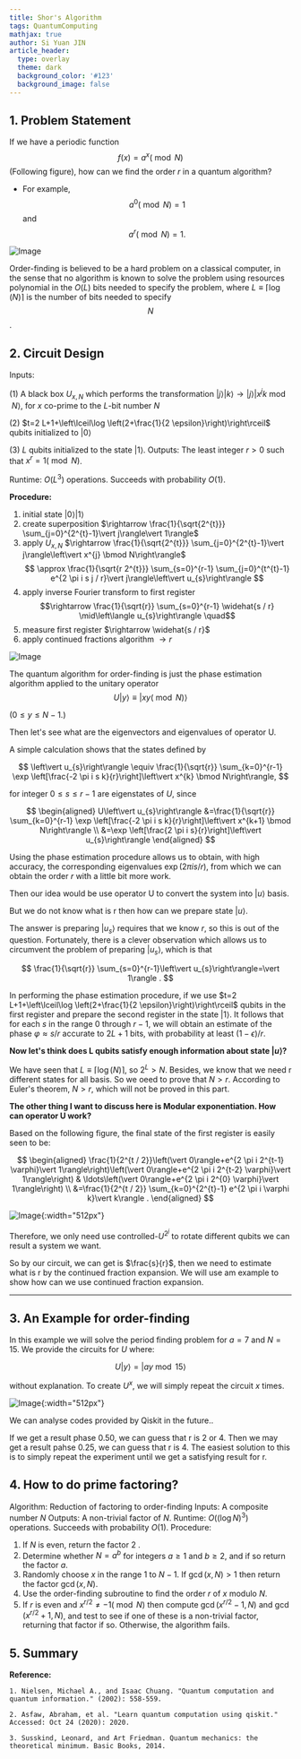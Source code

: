 ```yaml
---
title: Shor's Algorithm
tags: QuantumComputing
mathjax: true
author: Si Yuan JIN
article_header:
  type: overlay
  theme: dark
  background_color: '#123'
  background_image: false
---
```


## 1. Problem Statement
If we have a periodic function 
$$f(x)=a^{x}(\bmod N)$$
(Following figure), how can we find the order $r$ in a quantum algorithm?
- For example, $$a^{0}(\bmod N)=1$$ and $$a^{r}(\bmod N)=1.$$

![Image](/assets/images/posts/Shor/Order-function.png "Oracle Function")

Order-finding is believed to be a hard problem on a classical computer, in the sense that no algorithm is known to solve the problem using resources polynomial in the $O(L)$ bits needed to specify the problem, where $L \equiv\lceil\log (N)\rceil$ is the number of bits needed to specify $$N$$. 

## 2. Circuit Design

Inputs: 

(1) A black box $U_{x, N}$ which performs the transformation $\vert j\rangle\vert k\rangle \rightarrow\vert j\rangle\left\vert x^{j} k \bmod N\right\rangle$, for $x$ co-prime to the $L$-bit number $N$

(2) $t=2 L+1+\left\lceil\log \left(2+\frac{1}{2 \epsilon}\right)\right\rceil$
 qubits initialized to $\vert 0\rangle$

(3) $L$ qubits initialized to the state $\vert 1\rangle$.
Outputs: The least integer $r>0$ such that $x^{r}=1(\bmod N)$.

Runtime: $O\left(L^{3}\right)$ operations. Succeeds with probability $O(1)$.

**Procedure:**
1. initial state $\vert 0\rangle\vert 1\rangle$
2. create superposition $\rightarrow \frac{1}{\sqrt{2^{t}}} \sum_{j=0}^{2^{t}-1}\vert j\rangle\vert 1\rangle$
3. apply $U_{x, N}$ $\rightarrow \frac{1}{\sqrt{2^{t}}} \sum_{j=0}^{2^{t}-1}\vert j\rangle\left\vert x^{j} \bmod N\right\rangle$
  $$
  \approx \frac{1}{\sqrt{r 2^{t}}} \sum_{s=0}^{r-1} \sum_{j=0}^{t^{t}-1} e^{2 \pi i s j / r}\vert j\rangle\left\vert u_{s}\right\rangle
  $$
4. apply inverse Fourier transform to first register 
   $$\rightarrow \frac{1}{\sqrt{r}} \sum_{s=0}^{r-1} \widehat{s / r} \mid\left\langle u_{s}\right\rangle \quad$$
5. measure first register $\rightarrow \widehat{s / r}$ 
6. apply continued fractions algorithm $\rightarrow r$ 

![Image](/assets/images/posts/Shor/Circuit.png "Image@512x512")

The quantum algorithm for order-finding is just the phase estimation algorithm applied to the unitary operator
$$
U\vert y\rangle \equiv\vert x y(\bmod N)\rangle
$$

$(0 \leq y \leq N-1$.) 

Then let's see what are the eigenvectors and eigenvalues of operator U.

A simple calculation shows that the states defined by

$$
\left\vert u_{s}\right\rangle \equiv \frac{1}{\sqrt{r}} \sum_{k=0}^{r-1} \exp \left[\frac{-2 \pi i s k}{r}\right]\left\vert x^{k} \bmod N\right\rangle,
$$

for integer $0\leq s\leq r-1$ are eigenstates of $U$, since

$$
\begin{aligned}
U\left\vert u_{s}\right\rangle &=\frac{1}{\sqrt{r}} \sum_{k=0}^{r-1} \exp \left[\frac{-2 \pi i s k}{r}\right]\left\vert x^{k+1} \bmod N\right\rangle \\
&=\exp \left[\frac{2 \pi i s}{r}\right]\left\vert u_{s}\right\rangle
\end{aligned}
$$

Using the phase estimation procedure allows us to obtain, with high accuracy, the corresponding eigenvalues $\exp (2 \pi i s / r)$, from which we can obtain the order $r$ with a little bit more work.

Then our idea would be use operator U to convert the system into $\vert u \rangle$ basis. 

But we do not know what is r then how can we prepare state $\vert u \rangle$.

The answer is preparing $\left\vert u_{s}\right\rangle$ requires that we know $r$, so this is out of the question. Fortunately, there is a clever observation which allows us to circumvent the problem of preparing $\left\vert u_{s}\right\rangle$, which is that

$$
\frac{1}{\sqrt{r}} \sum_{s=0}^{r-1}\left\vert u_{s}\right\rangle=\vert 1\rangle .
$$

In performing the phase estimation procedure, if we use $t=2 L+1+\left\lceil\log \left(2+\frac{1}{2 \epsilon}\right)\right\rceil$ qubits in the first register and prepare the second register in the state $\vert 1\rangle$. It follows that for each $s$ in the range 0 through $r-1$, we will obtain an estimate of the phase $\varphi \approx s / r$ accurate to $2 L+1$ bits, with probability at least $(1-\epsilon) / r$. 

**Now let's think does L qubits satisfy enough information about state $\vert u \rangle$?**

We have seen that $L \equiv\lceil\log (N)\rceil$, so $2^{L}>N$. Besides, we know that we need r different states for all basis. So we oeed to prove that $N>r$. According to Euler's theorem, $N > r$, which will not be proved in this part.

**The other thing I want to discuss here is Modular exponentiation. How can operator U work?**

Based on the following figure, the final state of the first register is easily seen to be:

$$
\begin{aligned}
\frac{1}{2^{t / 2}}\left(\vert 0\rangle+e^{2 \pi i 2^{t-1} \varphi}\vert 1\rangle\right)\left(\vert 0\rangle+e^{2 \pi i 2^{t-2} \varphi}\vert 1\rangle\right) & \ldots\left(\vert 0\rangle+e^{2 \pi i 2^{0} \varphi}\vert 1\rangle\right) \\
&=\frac{1}{2^{t / 2}} \sum_{k=0}^{2^{t}-1} e^{2 \pi i \varphi k}\vert k\rangle .
\end{aligned}
$$

![Image](/assets/images/posts/Shor/ModularExponention.png "Image@512x512"){:width="512px"}

Therefore, we only need use controlled-$U^{2^{j}}$ to rotate different qubits we can result a system we want.

So by our circuit, we can get is $\frac{s}{r}$, then we need to estimate what is r by the continued fraction expansion. We will use am example to show how can we use continued fraction expansion.

---

## 3. An Example for order-finding
In this example we will solve the period finding problem for $a=7$ and $N=15$. We provide the circuits for $U$ where:

$$
U\vert y\rangle=\vert a y \bmod 15\rangle
$$

without explanation. To create $U^{x}$, we will simply repeat the circuit $x$ times. 

![Image](/assets/images/posts/Shor/QiskitExample.png "Image@512x512"){:width="512px"}

We can analyse codes provided by Qiskit in the future..

If we get a result phase $0.50$, we can guess that r is 2 or 4. Then we may get a result pahse $0.25$, we can guess that r is 4. The easiest solution to this is to simply repeat the experiment until we get a satisfying result for r.

## 4. How to do prime factoring?

Algorithm: Reduction of factoring to order-finding
Inputs: A composite number $N$
Outputs: A non-trivial factor of $N$.
Runtime: $O\left((\log N)^{3}\right)$ operations. Succeeds with probability $O(1)$.
Procedure:
1. If $N$ is even, return the factor 2 .
2. Determine whether $N=a^{b}$ for integers $a \geq 1$ and $b \geq 2$, and if so return the factor $a$.
3. Randomly choose $x$ in the range 1 to $N-1$. If $\operatorname{gcd}(x, N)>1$ then return the factor $\operatorname{gcd}(x, N)$.
4. Use the order-finding subroutine to find the order $r$ of $x$ modulo $N$.
5. If $r$ is even and $x^{r / 2} \neq-1(\bmod N)$ then compute $\operatorname{gcd}\left(x^{r / 2}-1, N\right)$ and $\operatorname{gcd}\left(x^{r / 2}+1, N\right)$, and test to see if one of these is a non-trivial factor, returning that factor if so. Otherwise, the algorithm fails.


## 5. Summary

**Reference:**

`1. Nielsen, Michael A., and Isaac Chuang. "Quantum computation and quantum information." (2002): 558-559.`

`2. Asfaw, Abraham, et al. "Learn quantum computation using qiskit." Accessed: Oct 24 (2020): 2020.`

`3. Susskind, Leonard, and Art Friedman. Quantum mechanics: the theoretical minimum. Basic Books, 2014.`
